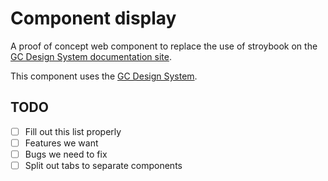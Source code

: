 # Component display

A proof of concept web component to replace the use of stroybook on the [GC Design System documentation site](https://github.com/cds-snc/gcds-docs).

This component uses the [GC Design System](https://design-system.alpha.canada.ca/en/).

## TODO

- [ ] Fill out this list properly
- [ ] Features we want
- [ ] Bugs we need to fix
- [ ] Split out tabs to separate components
